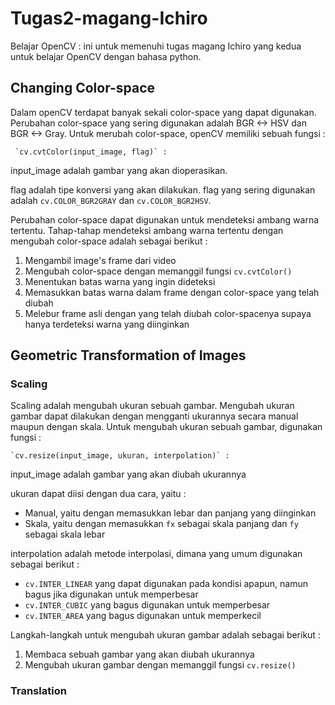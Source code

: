 # Tugas2-magang-Ichiro
Belajar OpenCV : ini untuk memenuhi tugas magang Ichiro yang kedua untuk belajar OpenCV dengan bahasa python.

## Changing Color-space
Dalam openCV terdapat banyak sekali color-space yang dapat digunakan. Perubahan color-space yang sering digunakan adalah BGR <-> HSV dan BGR <-> Gray.
Untuk merubah color-space, openCV memiliki sebuah fungsi :

     `cv.cvtColor(input_image, flag)` :
  
input_image adalah gambar yang akan dioperasikan.

flag adalah tipe konversi yang akan dilakukan. flag yang sering digunakan adalah `cv.COLOR_BGR2GRAY` dan `cv.COLOR_BGR2HSV`.

Perubahan color-space dapat digunakan untuk mendeteksi ambang warna tertentu. Tahap-tahap mendeteksi ambang warna tertentu dengan mengubah color-space adalah sebagai berikut :

1. Mengambil image's frame dari video
2. Mengubah color-space dengan memanggil fungsi `cv.cvtColor()`
3. Menentukan batas warna yang ingin dideteksi
4. Memasukkan batas warna dalam frame dengan color-space yang telah diubah
5. Melebur frame asli dengan yang telah diubah color-spacenya supaya hanya terdeteksi warna yang diinginkan

## Geometric Transformation of Images

### Scaling
Scaling adalah mengubah ukuran sebuah gambar. Mengubah ukuran gambar dapat dilakukan dengan mengganti ukurannya secara manual maupun dengan skala. 
Untuk mengubah ukuran sebuah gambar, digunakan fungsi :

    `cv.resize(input_image, ukuran, interpolation)` :
    
input_image adalah gambar yang akan diubah ukurannya

ukuran dapat diisi dengan dua cara, yaitu :
- Manual, yaitu dengan memasukkan lebar dan panjang yang diinginkan
- Skala, yaitu dengan memasukkan `fx` sebagai skala panjang dan `fy` sebagai skala lebar

interpolation adalah metode interpolasi, dimana yang umum digunakan sebagai berikut :

- `cv.INTER_LINEAR` yang dapat digunakan pada kondisi apapun, namun bagus jika digunakan untuk memperbesar
- `cv.INTER_CUBIC` yang bagus digunakan untuk memperbesar
- `cv.INTER_AREA` yang bagus digunakan untuk memperkecil

Langkah-langkah untuk mengubah ukuran gambar adalah sebagai berikut :

1. Membaca sebuah gambar yang akan diubah ukurannya
2. Mengubah ukuran gambar dengan memanggil fungsi `cv.resize()`

### Translation
